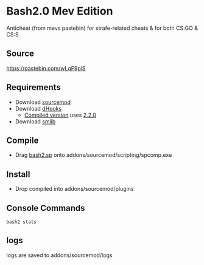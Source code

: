 # Bash2.0 Mev Edition
Anticheat (from mevs pastebin) for strafe-related cheats & for both CS:GO & CS:S

## Source
https://pastebin.com/wLqF9piS

## Requirements
* Download [sourcemod](https://www.sourcemod.net/downloads.php?branch=stable)
* Download [dHooks](https://forums.alliedmods.net/showthread.php?t=180114)
  * [Compiled version](https://github.com/isteinbrook/bash2/blob/master/bash2.smx) uses [2.2.0](http://users.alliedmods.net/~drifter/builds/dhooks/2.2/dhooks-2.2.0-hg126-linux.tar.gz)
* Download [smlib](https://github.com/splewis/smlib)

## Compile
* Drag [bash2.sp](https://github.com/isteinbrook/bash2/blob/master/bash2.sp) onto addons/sourcemod/scripting/spcomp.exe

## Install
* Drop compiled into addons/sourcemod/plugins

## Console Commands
```bash2 stats```

## logs
logs are saved to addons/sourcemod/logs
